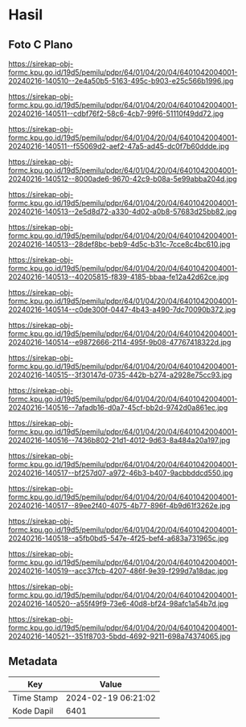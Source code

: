 # Hasil

## Foto C Plano

https://sirekap-obj-formc.kpu.go.id/19d5/pemilu/pdpr/64/01/04/20/04/6401042004001-20240216-140510--2e4a50b5-5163-495c-b903-e25c566b1996.jpg

https://sirekap-obj-formc.kpu.go.id/19d5/pemilu/pdpr/64/01/04/20/04/6401042004001-20240216-140511--cdbf76f2-58c6-4cb7-99f6-51110f49dd72.jpg

https://sirekap-obj-formc.kpu.go.id/19d5/pemilu/pdpr/64/01/04/20/04/6401042004001-20240216-140511--f55069d2-aef2-47a5-ad45-dc0f7b60ddde.jpg

https://sirekap-obj-formc.kpu.go.id/19d5/pemilu/pdpr/64/01/04/20/04/6401042004001-20240216-140512--8000ade6-9670-42c9-b08a-5e99abba204d.jpg

https://sirekap-obj-formc.kpu.go.id/19d5/pemilu/pdpr/64/01/04/20/04/6401042004001-20240216-140513--2e5d8d72-a330-4d02-a0b8-57683d25bb82.jpg

https://sirekap-obj-formc.kpu.go.id/19d5/pemilu/pdpr/64/01/04/20/04/6401042004001-20240216-140513--28def8bc-beb9-4d5c-b31c-7cce8c4bc610.jpg

https://sirekap-obj-formc.kpu.go.id/19d5/pemilu/pdpr/64/01/04/20/04/6401042004001-20240216-140513--40205815-f839-4185-bbaa-fe12a42d62ce.jpg

https://sirekap-obj-formc.kpu.go.id/19d5/pemilu/pdpr/64/01/04/20/04/6401042004001-20240216-140514--c0de300f-0447-4b43-a490-7dc70090b372.jpg

https://sirekap-obj-formc.kpu.go.id/19d5/pemilu/pdpr/64/01/04/20/04/6401042004001-20240216-140514--e9872666-2114-495f-9b08-47767418322d.jpg

https://sirekap-obj-formc.kpu.go.id/19d5/pemilu/pdpr/64/01/04/20/04/6401042004001-20240216-140515--3f30147d-0735-442b-b274-a2928e75cc93.jpg

https://sirekap-obj-formc.kpu.go.id/19d5/pemilu/pdpr/64/01/04/20/04/6401042004001-20240216-140516--7afadb16-d0a7-45cf-bb2d-9742d0a861ec.jpg

https://sirekap-obj-formc.kpu.go.id/19d5/pemilu/pdpr/64/01/04/20/04/6401042004001-20240216-140516--7436b802-21d1-4012-9d63-8a484a20a197.jpg

https://sirekap-obj-formc.kpu.go.id/19d5/pemilu/pdpr/64/01/04/20/04/6401042004001-20240216-140517--bf257d07-a972-46b3-b407-9acbbddcd550.jpg

https://sirekap-obj-formc.kpu.go.id/19d5/pemilu/pdpr/64/01/04/20/04/6401042004001-20240216-140517--89ee2f40-4075-4b77-896f-4b9d61f3262e.jpg

https://sirekap-obj-formc.kpu.go.id/19d5/pemilu/pdpr/64/01/04/20/04/6401042004001-20240216-140518--a5fb0bd5-547e-4f25-bef4-a683a731965c.jpg

https://sirekap-obj-formc.kpu.go.id/19d5/pemilu/pdpr/64/01/04/20/04/6401042004001-20240216-140519--acc37fcb-4207-486f-9e39-f299d7a18dac.jpg

https://sirekap-obj-formc.kpu.go.id/19d5/pemilu/pdpr/64/01/04/20/04/6401042004001-20240216-140520--a55f49f9-73e6-40d8-bf24-98afc1a54b7d.jpg

https://sirekap-obj-formc.kpu.go.id/19d5/pemilu/pdpr/64/01/04/20/04/6401042004001-20240216-140521--351f8703-5bdd-4692-9211-698a74374065.jpg


## Metadata

| Key        | Value               |
| ---------- | ------------------- |
| Time Stamp | 2024-02-19 06:21:02 |
| Kode Dapil | 6401                |



